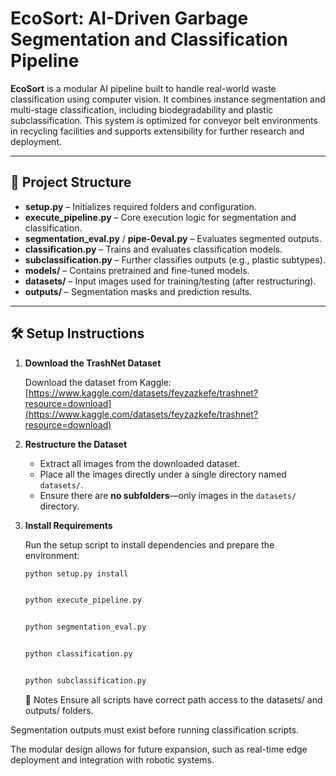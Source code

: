 # EcoSort: AI-Driven Garbage Segmentation and Classification Pipeline

**EcoSort** is a modular AI pipeline built to handle real-world waste classification using computer vision. It combines instance segmentation and multi-stage classification, including biodegradability and plastic subclassification. This system is optimized for conveyor belt environments in recycling facilities and supports extensibility for further research and deployment.

---

## 📁 Project Structure

- **setup.py** – Initializes required folders and configuration.
- **execute_pipeline.py** – Core execution logic for segmentation and classification.
- **segmentation_eval.py** / **pipe-0eval.py** – Evaluates segmented outputs.
- **classification.py** – Trains and evaluates classification models.
- **subclassification.py** – Further classifies outputs (e.g., plastic subtypes).
- **models/** – Contains pretrained and fine-tuned models.
- **datasets/** – Input images used for training/testing (after restructuring).
- **outputs/** – Segmentation masks and prediction results.

---

## 🛠️ Setup Instructions

1. **Download the TrashNet Dataset**

   Download the dataset from Kaggle:  
   [https://www.kaggle.com/datasets/feyzazkefe/trashnet?resource=download](https://www.kaggle.com/datasets/feyzazkefe/trashnet?resource=download)

2. **Restructure the Dataset**

   - Extract all images from the downloaded dataset.
   - Place all the images directly under a single directory named `datasets/`.
   - Ensure there are **no subfolders**—only images in the `datasets/` directory.

3. **Install Requirements**

   Run the setup script to install dependencies and prepare the environment:

     ```bash
   python setup.py install


   python execute_pipeline.py


    python segmentation_eval.py


    python classification.py


    python subclassification.py

    ```


   📌 Notes
Ensure all scripts have correct path access to the datasets/ and outputs/ folders.

Segmentation outputs must exist before running classification scripts.

The modular design allows for future expansion, such as real-time edge deployment and integration with robotic systems.
